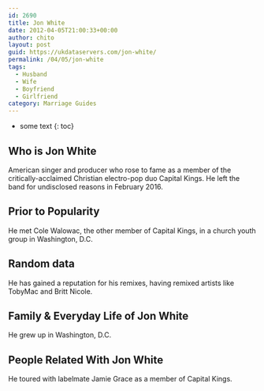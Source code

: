 ```yaml
---
id: 2690
title: Jon White
date: 2012-04-05T21:00:33+00:00
author: chito
layout: post
guid: https://ukdataservers.com/jon-white/
permalink: /04/05/jon-white
tags:
  - Husband
  - Wife
  - Boyfriend
  - Girlfriend
category: Marriage Guides
---
```


* some text
{: toc}
          
          
## Who is  Jon White
                  
                  
                  
American singer and producer who rose to fame as a member of the critically-acclaimed Christian electro-pop duo Capital Kings. He left the band for undisclosed reasons in February 2016.
                  
                
                
                
## Prior to Popularity 
                  
                  
                  
He met Cole Walowac, the other member of Capital Kings, in a church youth group in Washington, D.C.
                  
                
                
                
## Random data 
                  
                  
                  
He has gained a reputation for his remixes, having remixed artists like TobyMac and Britt Nicole.
                  
                
                
                
## Family & Everyday Life of Jon White
                  
                  
                  
He grew up in Washington, D.C.
                  
                
                
                
## People Related With  Jon White
                  
                  
                  
He toured with labelmate Jamie Grace as a member of Capital Kings.
                  
                
              
            
          
          
          
    
    
  
